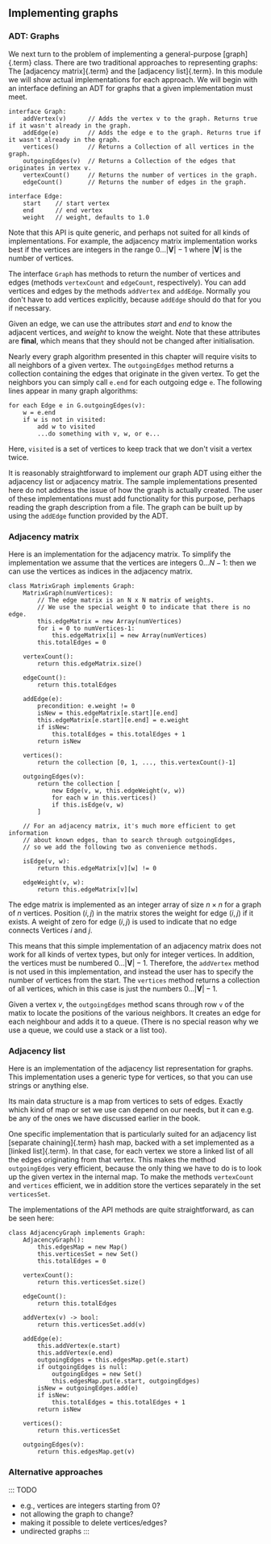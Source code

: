 
## Implementing graphs

### ADT: Graphs

We next turn to the problem of implementing a general-purpose
[graph]{.term} class. There are two traditional
approaches to representing graphs: The
[adjacency matrix]{.term} and the
[adjacency list]{.term}. In this module we will
show actual implementations for each approach. We will begin with an
interface defining an ADT for graphs that a given implementation must
meet.

    interface Graph:
        addVertex(v)      // Adds the vertex v to the graph. Returns true if it wasn't already in the graph.
        addEdge(e)        // Adds the edge e to the graph. Returns true if it wasn't already in the graph.
        vertices()        // Returns a Collection of all vertices in the graph.
        outgoingEdges(v)  // Returns a Collection of the edges that originates in vertex v.
        vertexCount()     // Returns the number of vertices in the graph.
        edgeCount()       // Returns the number of edges in the graph.

    interface Edge:
        start    // start vertex
        end      // end vertex
        weight   // weight, defaults to 1.0


Note that this API is quite generic, and perhaps not suited for all
kinds of implementations. For example, the adjacency matrix
implementation works best if the vertices are integers in the range
$0\ldots |\mathbf{V}|-1$ where $|\mathbf{V}|$ is the number of vertices.

The interface `Graph` has methods to return the number of vertices and
edges (methods `vertexCount` and `edgeCount`, respectively). You can add
vertices and edges by the methods `addVertex` and `addEdge`. Normally
you don't have to add vertices explicitly, because `addEdge` should do
that for you if necessary.

Given an edge, we can use the attributes *start* and
*end* to know the adjacent vertices, and
*weight* to know the weight. Note that these attributes are
**final**, which means that they should not be changed after initialisation.

Nearly every graph algorithm presented in this chapter will require
visits to all neighbors of a given vertex. The `outgoingEdges` method
returns a collection containing the edges that originate in the given
vertex. To get the neighbors you can simply call `e.end` for each
outgoing edge `e`. The following lines appear in many graph algorithms:

    for each Edge e in G.outgoingEdges(v):
        w = e.end
        if w is not in visited:
            add w to visited
            ...do something with v, w, or e...

Here, `visited` is a set of vertices to keep track that we don't visit
a vertex twice.

It is reasonably straightforward to implement our graph ADT using either
the adjacency list or adjacency matrix. The sample implementations
presented here do not address the issue of how the graph is actually
created. The user of these implementations must add functionality for
this purpose, perhaps reading the graph description from a file. The
graph can be built up by using the `addEdge` function provided by the
ADT.

### Adjacency matrix

Here is an implementation for the adjacency matrix.
To simplify the implementation we assume that the vertices are integers
$0\ldots N-1$: then we can use the vertices as indices in the adjacency matrix.

    class MatrixGraph implements Graph:
        MatrixGraph(numVertices):
            // The edge matrix is an N x N matrix of weights.
            // We use the special weight 0 to indicate that there is no edge.
            this.edgeMatrix = new Array(numVertices)
            for i = 0 to numVertices-1:
                this.edgeMatrix[i] = new Array(numVertices)
            this.totalEdges = 0

        vertexCount():
            return this.edgeMatrix.size()

        edgeCount():
            return this.totalEdges

        addEdge(e):
            precondition: e.weight != 0
            isNew = this.edgeMatrix[e.start][e.end]
            this.edgeMatrix[e.start][e.end] = e.weight
            if isNew:
                this.totalEdges = this.totalEdges + 1
            return isNew

        vertices():
            return the collection [0, 1, ..., this.vertexCount()-1]

        outgoingEdges(v):
            return the collection [
                new Edge(v, w, this.edgeWeight(v, w))
                for each w in this.vertices()
                if this.isEdge(v, w)
            ]

        // For an adjacency matrix, it's much more efficient to get information
        // about known edges, than to search through outgoingEdges,
        // so we add the following two as convenience methods.

        isEdge(v, w):
            return this.edgeMatrix[v][w] != 0

        edgeWeight(v, w):
            return this.edgeMatrix[v][w]


The edge matrix is implemented as an integer array of size $n \times n$
for a graph of $n$ vertices. Position $(i, j)$ in the matrix stores the
weight for edge $(i, j)$ if it exists. A weight of zero for edge
$(i, j)$ is used to indicate that no edge connects Vertices $i$ and $j$.

This means that this simple implementation of an adjacency matrix does
not work for all kinds of vertex types, but only for integer vertices.
In addition, the vertices must be numbered $0\ldots |\mathbf{V}|-1$.
Therefore, the `addVertex` method is not used in this implementation,
and instead the user has to specify the number of vertices from the
start. The `vertices` method returns a collection of all vertices, which
in this case is just the numbers $0\ldots |\mathbf{V}|-1$.

Given a vertex $v$, the `outgoingEdges` method scans through row `v` of
the matix to locate the positions of the various neighbors. It creates
an edge for each neighbour and adds it to a queue. (There is no special
reason why we use a queue, we could use a stack or a list too).

### Adjacency list

Here is an implementation of the adjacency list representation for
graphs. This implementation uses a generic type for vertices, so that
you can use strings or anything else.

Its main data structure is a map from vertices to sets of edges.
Exactly which kind of map or set we use can depend on our needs,
but it can e.g. be any of the ones we have discussed earlier in the book.

One specific implementation that is particularly suited for an adjacency list
[separate chaining]{.term} hash map, backed with a set implemented as a
[linked list]{.term}. In that case, for each vertex we store a linked list
of all the edges originating from that vertex.
This makes the method `outgoingEdges` very efficient,
because the only thing we have to do is to look up the given vertex in
the internal map. To make the methods `vertexCount` and `vertices`
efficient, we in addition store the vertices separately in the set
`verticesSet`.

The implementations of the API methods are quite straightforward, as can
be seen here:

    class AdjacencyGraph implements Graph:
        AdjacencyGraph():
            this.edgesMap = new Map()
            this.verticesSet = new Set()
            this.totalEdges = 0

        vertexCount():
            return this.verticesSet.size()

        edgeCount():
            return this.totalEdges

        addVertex(v) -> bool:
            return this.verticesSet.add(v)

        addEdge(e):
            this.addVertex(e.start)
            this.addVertex(e.end)
            outgoingEdges = this.edgesMap.get(e.start)
            if outgoingEdges is null:
                outgoingEdges = new Set()
                this.edgesMap.put(e.start, outgoingEdges)
            isNew = outgoingEdges.add(e)
            if isNew:
                this.totalEdges = this.totalEdges + 1
            return isNew

        vertices():
            return this.verticesSet

        outgoingEdges(v):
            return this.edgesMap.get(v)



### Alternative approaches

::: TODO
- e.g., vertices are integers starting from 0?
- not allowing the graph to change?
- making it possible to delete vertices/edges?
- undirected graphs
:::

